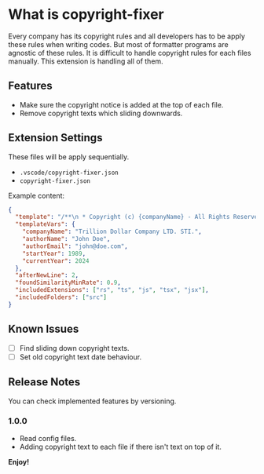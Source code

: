 # What is copyright-fixer

Every company has its copyright rules and all developers has to be apply these rules when
writing codes. But most of formatter programs are agnostic of these rules. It is difficult
to handle copyright rules for each files manually. This extension is handling all of them.

## Features

- Make sure the copyright notice is added at the top of each file.
- Remove copyright texts which sliding downwards.

## Extension Settings

These files will be apply sequentially.

- `.vscode/copyright-fixer.json`
- `copyright-fixer.json`

Example content:

```json
{
  "template": "/**\n * Copyright (c) {companyName} - All Rights Reserved\n * Written by {authorName} <{authorEmail}>, {startYear}-{currentYear}\n */",
  "templateVars": {
    "companyName": "Trillion Dollar Company LTD. STI.",
    "authorName": "John Doe",
    "authorEmail": "john@doe.com",
    "startYear": 1989,
    "currentYear": 2024
  },
  "afterNewLine": 2,
  "foundSimilarityMinRate": 0.9,
  "includedExtensions": ["rs", "ts", "js", "tsx", "jsx"],
  "includedFolders": ["src"]
}
```

## Known Issues

- [ ] Find sliding down copyright texts.
- [ ] Set old copyright text date behaviour.

## Release Notes

You can check implemented features by versioning.

### 1.0.0

- Read config files.
- Adding copyright text to each file if there isn't text on top of it.

**Enjoy!**
